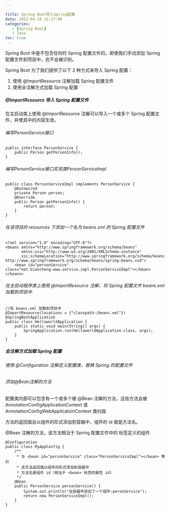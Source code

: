 ```yaml
---

title: Spring Boot导入Spring配置
date: 2022-04-18 15:17:00
categories: 
   - [Spring Boot] 
   - Java 
toc: true
---
```



Spring Boot 中是不包含任何的 Spring 配置文件的，即使我们手动添加 Spring 配置文件到项目中，也不会被识别。

<!--more-->

Spring Boot 为了我们提供了以下 2 种方式来导入 Spring 配置：

1. 使用 @ImportResource 注解加载 Spring 配置文件
2. 使用全注解方式加载 Spring 配置



##### @ImportResource 导入 Spring 配置文件

在主启动类上使用 @ImportResource 注解可以导入一个或多个 Spring 配置文件，并使其中的内容生效。

###### 编写PersonService接口

```
public interface PersonService {
    public Person getPersonInfo();
}
```

###### 编写PersonService接口实现类PersonServiceImpl 

```
public class PersonServiceImpl implements PersonService {
    @Autowired
    private Person person;
    @Override
    public Person getPersonInfo() {
        return person;
    }
}
```

###### 在该项目的 resources 下添加一个名为 beans.xml 的 Spring 配置文件

```
<?xml version="1.0" encoding="UTF-8"?>
<beans xmlns="http://www.springframework.org/schema/beans"
       xmlns:xsi="http://www.w3.org/2001/XMLSchema-instance"
       xsi:schemaLocation="http://www.springframework.org/schema/beans http://www.springframework.org/schema/beans/spring-beans.xsd">
    <bean id="personService" class="net.biancheng.www.service.impl.PersonServiceImpl"></bean>
</beans>
```

###### 在主启动程序类上使用 @ImportResource 注解，将 Spring 配置文件 beans.xml 加载到项目中

```
//将 beans.xml 加载到项目中
@ImportResource(locations = {"classpath:/beans.xml"})
@SpringBootApplication
public class HelloworldApplication {
    public static void main(String[] args) {
        SpringApplication.run(HelloworldApplication.class, args);
    }
}
```



##### 全注解方式加载 Spring 配置

###### 使用 @Configuration 注解定义配置类，替换 Spring 的配置文件

###### 添加@Bean注解的方法

配置类内部可以包含有一个或多个被 @Bean 注解的方法，这些方法会被 AnnotationConfigApplicationContext 或 AnnotationConfigWebApplicationContext 类扫描

方法的返回值会以组件的形式添加到容器中，组件的 id 就是方法名。

 @Bean 注解的方法，该方法相当于 Spring 配置文件中的 **<bean>** 标签定义的组件

```
@Configuration
public class MyAppConfig {
    /**
     * 与 <bean id="personService" class="PersonServiceImpl"></bean> 等价
     * 该方法返回值以组件的形式添加到容器中
     * 方法名是组件 id（相当于 <bean> 标签的属性 id)
     */
    @Bean
    public PersonService personService() {
        System.out.println("在容器中添加了一个组件:peronService");
        return new PersonServiceImpl();
    }
}
```

